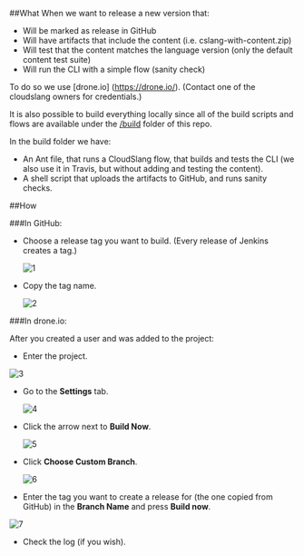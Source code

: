 ##What
When we want to release a new version that:

  - Will be marked as release in GitHub
  - Will have artifacts that include the content (i.e. cslang-with-content.zip)
  - Will test that the content matches the language version (only the default content test suite)
  - Will run the CLI with a simple flow (sanity check)
  
To do so we use [drone.io] (https://drone.io/). (Contact one of the cloudslang owners for credentials.)

It is also possible to build everything locally since all of the build scripts and flows are available under the [/build](/build) folder of this repo.

In the build folder we have: 

- An Ant file, that runs a CloudSlang flow, that builds and tests the CLI (we also use it in Travis, but without adding and testing the content).
- A shell script that uploads the artifacts to GitHub, and runs sanity checks.

##How

###In GitHub:

- Choose a release tag you want to build. (Every release of Jenkins creates a tag.)
 
  ![1](https://cloud.githubusercontent.com/assets/4418018/9223232/ee3cc384-4100-11e5-9cb0-84612ebc8d70.png)
 
- Copy the tag name.
 
  ![2](https://cloud.githubusercontent.com/assets/4418018/9223234/ee405062-4100-11e5-92b6-1006057fbf41.png)

###In drone.io:

After you created a user and was added to the project:

-	Enter the project.

  ![3](https://cloud.githubusercontent.com/assets/4418018/9223235/ee4d7198-4100-11e5-8e28-ff73c8c8d5b3.png)

- Go to the **Settings** tab.

  ![4](https://cloud.githubusercontent.com/assets/4418018/9223230/ee308c0e-4100-11e5-9e1e-131c9a037dd7.png)

- Click the arrow next to **Build Now**.

  ![5](https://cloud.githubusercontent.com/assets/4418018/9223229/ee2fbc70-4100-11e5-9554-b525db0fbc13.png)

- Click **Choose Custom Branch**.

  ![6](https://cloud.githubusercontent.com/assets/4418018/9223231/ee33c23e-4100-11e5-8d9d-80c6ee92b6fa.png)

- Enter the tag you want to create a release for (the one copied from GitHub) in the **Branch Name** and press **Build now**.

 ![7](https://cloud.githubusercontent.com/assets/4418018/9223233/ee3d179e-4100-11e5-9f44-81df41b7bb00.png)

- Check the log (if you wish).
